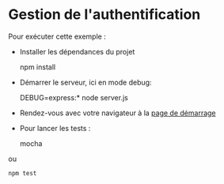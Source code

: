 # Gestion de l'authentification

Pour exécuter cette exemple :

* Installer les dépendances du projet

    npm install

* Démarrer le serveur, ici en mode debug:

    DEBUG=express:* node server.js

* Rendez-vous avec votre navigateur à la [page de démarrage](http://localhost:3000)

* Pour lancer les tests :

    mocha
    
ou

    npm test
